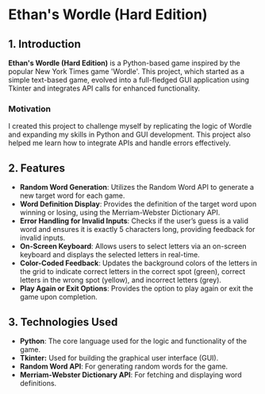 # Ethan's Wordle (Hard Edition)



## 1. Introduction

**Ethan's Wordle (Hard Edition)** is a Python-based game inspired by the popular New York Times game 'Wordle'. This project, which started as a simple text-based game, evolved into a full-fledged GUI application using Tkinter and integrates API calls for enhanced functionality.

### Motivation

I created this project to challenge myself by replicating the logic of Wordle and expanding my skills in Python and GUI development. This project also helped me learn how to integrate APIs and handle errors effectively.

## 2. Features

- **Random Word Generation**: Utilizes the Random Word API to generate a new target word for each game.
- **Word Definition Display**: Provides the definition of the target word upon winning or losing, using the Merriam-Webster Dictionary API.
- **Error Handling for Invalid Inputs**: Checks if the user’s guess is a valid word and ensures it is exactly 5 characters long, providing feedback for invalid inputs.
- **On-Screen Keyboard**: Allows users to select letters via an on-screen keyboard and displays the selected letters in real-time.
- **Color-Coded Feedback**: Updates the background colors of the letters in the grid to indicate correct letters in the correct spot (green), correct letters in the wrong spot (yellow), and incorrect letters (grey).
- **Play Again or Exit Options**: Provides the option to play again or exit the game upon completion.

## 3. Technologies Used
- **Python**: The core language used for the logic and functionality of the game.
- **Tkinter:** Used for building the graphical user interface (GUI).
- **Random Word API**: For generating random words for the game.
- **Merriam-Webster Dictionary API**: For fetching and displaying word definitions.
